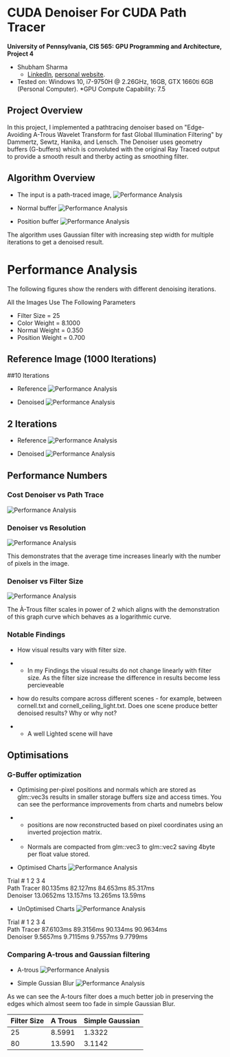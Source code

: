 CUDA Denoiser For CUDA Path Tracer
================

**University of Pennsylvania, CIS 565: GPU Programming and Architecture, Project 4**

* Shubham Sharma
  * [LinkedIn](www.linkedin.com/in/codeshubham), [personal website](https://shubhvr.com/).
* Tested on: Windows 10, i7-9750H @ 2.26GHz, 16GB, GTX 1660ti 6GB (Personal Computer).
*GPU Compute Capability: 7.5


## Project Overview
In this project, I implemented a pathtracing denoiser based on "Edge-Avoiding A-Trous Wavelet Transform for fast Global Illumination Filtering" by Dammertz, Sewtz, Hanika, and Lensch. The Denoiser uses geometry buffers (G-buffers) which is convoluted with the original Ray Traced output to provide a smooth result  and therby acting as smoothing filter.

## Algorithm Overview
- The input is a path-traced image,
![Performance  Analysis](img/Outputs/10iter.PNG)

- Normal buffer 
![Performance  Analysis](img/normals.png)

- Position buffer
![Performance  Analysis](img/positions.png)

The algorithm uses Gaussian filter with increasing step width for multiple iterations to get a denoised result.

# Performance Analysis
The following figures show the renders with different denoising iterations.

All the Images Use The Following Parameters 
- Filter Size = 25
- Color Weight = 8.1000
- Normal Weight = 0.350
- Position Weight = 0.700

## Reference Image (1000 Iterations) 
 
##10 Iterations 
- Reference
![Performance  Analysis](img/Outputs/10iter.PNG)

- Denoised
![Performance  Analysis](img/Outputs/denoised.PNG)

## 2 Iterations
- Reference
![Performance  Analysis](img/Outputs/2iter.PNG)

- Denoised
![Performance  Analysis](img/Outputs/denoised2.PNG)

## Performance Numbers

### Cost Denoiser vs Path Trace
![Performance  Analysis](img/Outputs/PathTracerandDenoiser.png)

### Denoiser vs Resolution
![Performance  Analysis](img/Outputs/DenoiseTimevsResolution.png)

This demonstrates that the average time increases linearly with the number of pixels in the image. 

### Denoiser vs Filter Size
![Performance  Analysis](img/Outputs/DenoiseTimevsFilterSize.png)

The À-Trous filter scales in power of 2 which aligns with the demonstration of this graph curve which behaves as a logarithmic curve. 

### Notable Findings
- How visual results vary with filter size.
-   - In my Findings the visual results do not change linearly with filter size. As the filter size increase the difference in results become less percieveable 

- how do results compare across different scenes - for example, between cornell.txt and cornell_ceiling_light.txt. Does one scene produce better denoised results? Why or why not?
- - A well Lighted scene will have 


## Optimisations

### G-Buffer optimization
- Optimising per-pixel positions and normals which are stored as glm::vec3s results in smaller storage buffers size and access times. You can see the performance improvements from charts and numebrs below
- - positions are now reconstructed based on pixel coordinates using an inverted projection matrix.
- - Normals are compacted from glm::vec3 to glm::vec2 saving 4byte per float value stored.

- Optimised Charts
![Performance  Analysis](img/Outputs/PathTracerandDenoiser.png)

Trial #	1	2	3	4<br/>
Path Tracer	80.135ms	82.127ms	84.653ms	85.317ms<br/>
Denoiser	13.0652ms	13.157ms	13.265ms	13.59ms<br/>

- UnOptimised Charts
![Performance  Analysis](img/Outputs/PathTracerandDenoiserUnoptimised.png)

Trial #	1	2	3	4<br/>
Path Tracer	87.6103ms	89.3156ms	90.134ms	90.9634ms<br/>
Denoiser	9.5657ms	9.7115ms	9.7557ms	9.7799ms<br/>
### Comparing A-trous and Gaussian filtering

- A-trous
![Performance  Analysis](img/Outputs/denoised.PNG)

- Simple Gussian Blur 
![Performance  Analysis](img/Outputs/Gaussian.PNG)


As we can see the A-tours filter does a much better job in preserving the edges which almost seem too fade in simple Gaussian Blur. 

| Filter Size | A Trous   |  Simple Gaussian | 
|---|---|---|
| 25 |  8.5991	 |  1.3322 |
| 80 |  13.590	 | 3.1142  |

